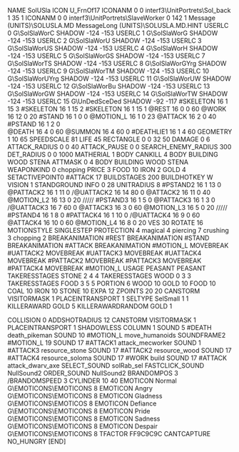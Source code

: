 NAME 			SolUSla
ICON 			U_FrnOf17
ICONANM 0 0 interf3\UnitPortrets\Sol_back 1 35 1
ICONANM 0 0 interf3\UnitPortrets\SlaveWorker 0 142 1
Message (UNITS)\SOLUSLA.MD
MessageLong (UNITS)\SOLUSLA.MD.HINT
USERLC 			0 G\SolSlaWorC     SHADOW -124 -153
USERLC 			1 G\SolSlaWorG     SHADOW -124 -153
USERLC          2 G\SolSlaWorU     SHADOW -124 -153
USERLC          3 G\SolSlaWorUS    SHADOW -124 -153
USERLC 			4 G\SolSlaWorH     SHADOW -124 -153
USERLC			5 G\SolSlaWorGS    SHADOW -124 -153
USERLC          7 G\SolSlaWorTS    SHADOW -124 -153
USERLC          8 G\SolSlaWorGYrg  SHADOW -124 -153
USERLC          9 G\SolSlaWorTM    SHADOW -124 -153
USERLC          10 G\SolSlaWorUYrg SHADOW -124 -153
USERLC          11 G\SolSlaWorUW   SHADOW -124 -153
USERLC			12 G\SolSlaWorBu   SHADOW -124 -153
USERLC			13 G\SolSlaWorGW   SHADOW -124 -153
USERLC			14 G\SolSlaWorTW   SHADOW -124 -153
USERLC 			15 G\UnDedSceDed SHADOW -92 -117
#SKELETON       16 1 15 3
#SKELETON       16 1 15 2
#SKELETON       16 1 15 1
@REST      		16 0 0 60
@WORK      		16 12 0 20
#STAND     		16 1 0 0
@MOTION_L  		16 1 0 23
@ATTACK    		16 2 0 40
#PSTAND      	16 1 2 0      
@DEATH     		16 4 0 60
@SUMMON     	16 4 60 0 
#DEATHLIE1 		16 1 4 60
GEOMETRY         1 10 65
SPEEDSCALE              81
LIFE             45
RECTANGLE 		0 0 32 50
DAMAGE   		0 6
ATTACK_RADIUS 	0 0 40
ATTACK_PAUSE 	0 0
SEARCH_ENEMY_RADIUS 300
DET_RADIUS 		0 0 1000
MATHERIAL 		1 BODY
CANKILL 		4 BODY BUILDING WOOD STENA
ATTMASK 0 4 BODY BUILDING WOOD STENA
WEAPONKIND 		0 chopping
PRICE 			3 FOOD 10 IRON 2 GOLD 4
SETACTIVEPOINT0	#ATTACK 17
BUILDSTAGES 	200
BUILDHOTKEY		W
VISION 			1
STANDGROUND
INFO 			0 28
UNITRADIUS 		8
#PSTAND2    16 1 13 0
@PATTACK2   16 1 11 0
/@UATTACK2   16 14 80 0
@ATTACK2    16 11 0 40
@MOTION_L2  16 13 0 20
/////
#PSTAND3    16 1 5 0
@PATTACK3   16 1 3 0
/@UATTACK3   16 7 60 0
@ATTACK3    16 3 0 60
@MOTION_L3  16 5 0 20
/////
#PSTAND4    16 1 8 0
#PATTACK4   16 1 10 0
/@UATTACK4   16 9 0 60
@ATTACK4    16 10 0 60
@MOTION_L4  16 8 0 20
VES 			30
ROTATE 			16
MOTIONSTYLE 	SINGLESTEP
PROTECTION         4 magical 4 piercing 7 crushing 3 chopping 2
BREAKANIMATION #REST
BREAKANIMATION #STAND
BREAKANIMATION #ATTACK
BREAKANIMATION #MOTION_L
MOVEBREAK 		#UATTACK2
MOVEBREAK 		#UATTACK3
MOVEBREAK 		#UATTACK4
MOVEBREAK 		#PATTACK2
MOVEBREAK 		#PATTACK3
MOVEBREAK 		#PATTACK4
MOVEBREAK 		#MOTION_L
USAGE 			PEASANT
PEASANT
TAKERESSTAGES 	STONE  2 4 4
TAKERESSTAGES 	WOOD   0 3 3
TAKERESSTAGES 	FOOD   3 5 5
PORTION 		6 WOOD 10 GOLD 10 FOOD 10 COAL 10 IRON 10 STONE 10
EXPA             12
ZPOINTS	20 20
CANSTORM
VISITORMASK 		1
PLACEINTRANSPORT 	1
SELTYPE SelSmall 1 1
KILLERAWARD             GOLD 5
KILLERAWARDRANDOM       GOLD 1

COLLISION 0
ADDSHOTRADIUS 12
CANSTORM
VISITORMASK 1
PLACEINTRANSPORT 1
SHADOWLESS
COLUMN 1
SOUND 5 #DEATH death_pikeman
SOUND 10 #MOTION_L move_humanoids
SOUNDFRAME2 #MOTION_L 19
SOUND 17 #ATTACK1 attack_mecworker
SOUND 1 #ATTACK3 resource_stone
SOUND 17 #ATTACK2 resource_wood
SOUND 17 #ATTACK4 resource_soloma
SOUND 17 #WORK build
SOUND 17 #ATTACK attack_dwarv_axe
SELECT_SOUND solRab_sel
FASTCLICK_SOUND NullSound2
ORDER_SOUND NullSound2
BRANDOMPOS 3
/BRANDOMSPEED 3
CYLINDER 10 40
EMOTICON Normal G\EMOTICONS\EMOTICONS 8
EMOTICON Angry G\EMOTICONS\EMOTICONS 8
EMOTICON Gladness G\EMOTICONS\EMOTICOS 8
EMOTICON Defiance G\EMOTICONS\EMOTICONS 8
EMOTICON Pride G\EMOTICONS\EMOTICONS 8
EMOTICON Sadness G\EMOTICONS\EMOTICONS 8
EMOTICON Despair G\EMOTICONS\EMOTICONS 8
TFACTOR FF9C9C9C
CANTCAPTURE
NO_HUNGRY
[END]
